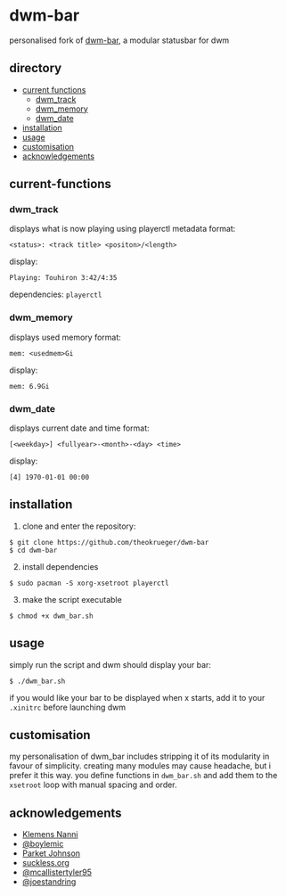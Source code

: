 # dwm-bar
personalised fork of [dwm-bar](https://github.com/joestandring/dwm-bar), a modular statusbar for dwm
## directory
- [current functions](#current-functions)
  - [dwm_track](#dwm_track)
  - [dwm_memory](#dwm_memory)
  - [dwm_date](#dwm_date)
- [installation](#installation)
- [usage](#usage)
- [customisation](#customisation)
- [acknowledgements](#acknowledgements)

## current-functions
### dwm_track
displays what is now playing using playerctl metadata
format:
```
<status>: <track title> <positon>/<length>
```
display:
```
Playing: Touhiron 3:42/4:35
```
dependencies: `playerctl`
### dwm_memory
displays used memory
format:
```
mem: <usedmem>Gi
```
display:
```
mem: 6.9Gi
```
### dwm_date
displays current date and time
format:
```
[<weekday>] <fullyear>-<month>-<day> <time>
```
display:
```
[4] 1970-01-01 00:00
```
## installation
1. clone and enter the repository:
```
$ git clone https://github.com/theokrueger/dwm-bar
$ cd dwm-bar
```
2. install dependencies
```
$ sudo pacman -S xorg-xsetroot playerctl
```
3. make the script executable
```
$ chmod +x dwm_bar.sh
```
## usage
simply run the script and dwm should display your bar:
```
$ ./dwm_bar.sh
```
if you would like your bar to be displayed when x starts, add it to your `.xinitrc` before launching dwm
## customisation
my personalisation of dwm_bar includes stripping it of its modularity in favour of simplicity. creating many modules may cause headache, but i prefer it this way.
you define functions in `dwm_bar.sh` and add them to the `xsetroot` loop with manual spacing and order.
## acknowledgements
* [Klemens Nanni](https://notabug.org/kl3)
* [@boylemic](https://github.com/boylemic/configs/blob/master/dwm_status)
* [Parket Johnson](https://github.com/ronno/scripts/blob/master/xsetcmus)
* [suckless.org](https://dwm.suckless.org/status_monitor/)
* [@mcallistertyler95](https://github.com/mcallistertyler95/dwm-bar)
* [@joestandring](https://github.com/joestandring/dwm-bar)
